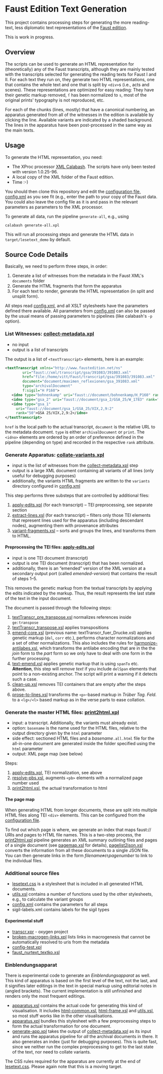 Faust Edition Text Generation
=============================

This project contains processing steps for generating the more reading-text, less diplomatic text representations of the [Faust edition](http://faustedition.de/). 

This is work in progress.


Overview
--------

The scripts can be used to generate an HTML representation for (theoretically) any of the Faust transcripts, although they are mainly tested with the transcripts selected for generating the reading texts for Faust I and II. For each text they run on, they generate two HTML representations, one that contains the whole text and one that is split by `<div>`s  (i.e., acts and scenes). These representations are optimized for easy reading: They have their genetic markup removed, `ſ` has been normalized to `s`, most of the original prints' typography is not reproduced, etc.

For each of the chunks (lines, mostly) that have a canonical numbering, an apparatus generated from all of the witnesses in the edition is available by clicking the line. Available variants are indicated by a shaded background. The lines in the apparatus have been post-processed in the same way as the main texts.


Usage
-----

To generate the HTML representation, you need:

* The XProc processor [XML Calabash](http://xmlcalabash.com/download/). The scripts have only been tested with version 1.0.25-96.
* A local copy of the XML folder of the Faust edition.
* Time :-)

You should then clone this repository and edit the [configuration file, config.xml](config.xml) as you see fit (e.g., enter the path to your copy of the Faust data. You could also leave the config file as it is and pass in the relevant parameters as parameters to the XML processor.

To generate all data, run the pipeline `generate-all`, e.g., using

    calabash generate-all.xpl

This will run all processing steps and generate the HTML data in `target/lesetext_demo` by default.


Source Code Details
-------------------

Basically, we need to perform three steps, in order:

1. Generate a list of witnesses from the metadata in the Faust XML's `documents` folder
2. Generate the HTML fragments that form the apparatus
3. For each text to render, generate the HTML representation (in split and unsplit form).

All steps read [config.xml](config.xml), and all XSLT stylesheets have the parameters defined there available. All parameters from [config.xml](config.xml) can also be passed by the usual means of passing parameters to pipelines (like calabash's `-p` option).

### List Witnesses: [collect-metadata.xpl](collect-metadata.xpl)

* no input
* output is a list of transcripts

The output is a list of `<textTranscript>` elements, here is an example:

```xml
<textTranscript xmlns="http://www.faustedition.net/ns"
		uri="faust://xml/transcript/gsa/391083/391083.xml"
		href="file:/home/vitt/Faust/transcript/gsa/391083/391083.xml"
		document="document/maximen_reflexionen/gsa_391083.xml"
		type="archivalDocument"
		f:sigil="H P160">
   <idno type="bohnenkamp" uri="faust://document/bohnenkamp/H_P160" rank="2">H P160</idno>
   <idno type="gsa_2" uri="faust://document/gsa_2/GSA_25/W_1783" rank="28">GSA 25/W 1783</idno>
   <idno type="gsa_1"
	 uri="faust://document/gsa_1/GSA_25/XIX,2,9:2"
	 rank="50">GSA 25/XIX,2,9:2</idno>
</textTranscript>
```

`href` is the local path to the actual transcript, `document` is the relative URL to the metadata document. `type` is either `archivalDocument` or `print`. The `<idno>` elements are ordered by an order of preference defined in the pipeline (depending on type) and recorded in the respective `rank` attribute.

### Generate Apparatus: [collate-variants.xpl](collate-variants.xpl)

* input is the list of witnesses from the [collect-metadata.xpl](collect-metadata.xpl) step
* output is a large XML document containing all variants of all lines (only useful for debugging purposes)
* additionally, the variants HTML fragments are written to the `variants` directory configured in [config.xml](config.xml)

This step performs three substeps that are controlled by additional files:

1. [apply-edits.xpl](apply-edits.xpl) (for each transcript) – TEI preprocessing, see separate section
2. [extract-lines.xsl](extract-lines.xsl) (for each transcript) – filters only those TEI elements that represent lines used for the apparatus (including descendant nodes), augmenting them with provenance attributes
3. [variant-fragments.xsl](variant-fragments.xsl) – sorts and groups the lines, and transforms them to HTML.

#### Preprocessing the TEI files: [apply-edits.xpl](apply-edits.xpl)

* input is one TEI document (transcript)
* output is one TEI document (transcript) that has been normalized.
* additionally, there is an “emended” version of the XML version at a secondary output port (called _emended-version_) that contains the result of steps 1–5.

This removes the genetic markup from the textual transcripts by applying the edits indicated by the markup. Thus, the result represents the last state of the text in the input document.

The document is passed through the following steps:

1. [textTranscr_pre_transpose.xsl](textTranscr_pre_transpose.xsl) normalizes references inside `ge:transpose` 
2. [textTranscr_transpose.xsl](textTranscr_transpose.xsl) applies transpositions
3. [emend-core.xsl](xslt/emend-core.xsl) (previous name: textTranscr_fuer_Drucke.xsl) applies genetic markup (`del`, `corr` etc.), performs character normalizations and a set of other normalizations. This also includes the rules for [harmonize-antilabes.xsl](harmonize-antilabes.xsl), which transforms the antilabe encoding that are in the the _join_ form to the _part_ form so we only have to deal with one form in the further processing.
4. [text-emend.xsl](text-emend.xsl) applies genetic markup that is using `spanTo` etc. **Attention**, this step will _remove text_ if you include `delSpan` elements that point to a non-existing anchor. The script will print a warning if it detects such a case.
5. [clean-up.xsl](clean-up.xsl) removes TEI containers that are empty after the steps above.
6. [prose-to-lines.xsl](prose-to-lines.xsl) transforms the `<p>`-based markup in _Trüber Tag. Feld._ to a `<lg>/<l>` based markup as in the verse parts to ease collation.

### Generate the master HTML files: [print2html.xpl](print2html.xpl)

* input: a transcript. Additionally, the variants must already exist.
* option: `basename` is the name used for the HTML files, relative to the output directory given by the `html` parameter
* side effect: sectioned HTML files and a _basename_`.all.html` file for the all-in-one document are generated inside the folder specified using the `html` parameter
* output: XML page map (see below)

Steps:

1. [apply-edits.xpl](apply-edits.xpl), TEI normalization, see above 
2. [resolve-pbs.xsl](resolve-pbs.xsl), augments `<pb>` elements with a normalized page number used 
2. [print2html.xsl](print2html.xsl), the actual transformation to html

#### The page map

When generating HTML from longer documents, these are split into multiple HTML files along TEI `<div>` elements. This can be configured from the [configuration file](config.xml). 

To find out which page is where, we generate an index that maps faust:// URIs and pages to HTML file names. This is a two-step process, the [print2html.xpl](print2html.xpl) pipeline generates an XML summary outlining files and pages of a single document (see [pagemap.xsl](pagemap.xsl) for details), [pagelist2json.xsl](pagelist2json.xsl) converts the information from all these documents to a single JSON file. You can then generate links in the form _filename_`#dt`_pagenumber_ to link to the individual files.

### Additional source files

* [lesetext.css](lesetext.css) is a stylesheet that is included in all generated HTML documents.
* [utils.xsl](utils.xsl) contains a number of functions used by the other stylesheets, e.g., to calculate the variant groups
* [config.xml](config.xml) contains the parameters for all steps
* sigil-labels.xml contains labels for the sigil types

#### Experimental stuff

* [transcr.xpr](transcr.xpr) - oxygen project
* [broken-macrogen-links.xpl](broken-macrogen-links.xpl) lists links in macrogenesis that cannot be automatically resolved to uris from the metadata
* [config-test.xpl](config-test.xpl)
* [faust_nurtext_textko.xsl](faust_nurtext_textko.xsl)

### Einblendungsapparat

There is experimental code to generate an _Einblendungsapparat_ as well. This
kind of apparatus is based on the first level of the text, not the last, and it
signifies later editings in the text in special markup using editorial notes in
⟨angled brackets⟩. The current implementation is still unfinished and renders
only the most frequent editings. 

* [apparatus.xsl](apparatus.xsl) contains the actual code for generating this kind of visualisation. It includes [html-common.xsl](html-common.xsl), [html-frame.xsl](html-frame.xsl) and [utils.xsl](utils.xsl), so most stuff works like in the other visualisations.
* [apparatus.xpl](apparatus.xpl) bundles this stylesheet with a few preprocessing steps to form the actual transformation for one document.
* [generate-app.xpl](generate-app.xpl) takes the output of [collect-metadata.xpl](collect-metadata.xpl) as its input and runs the apparatus pipeline for _all_ the archival documents in there. It also generates an index (just for debugging purposes). This is quite fast, since we neither run the complex preprocessing to get to the last state of the text, nor need to collate variants.

The CSS rules required for the apparatus are currently at the end of [lesetext.css](lesetext.css). Please again note that this is a moving target.
